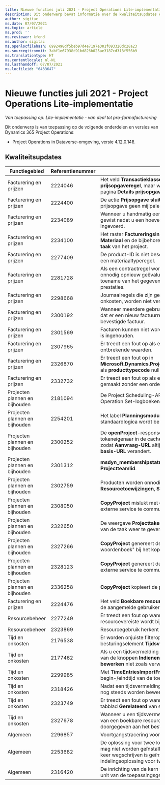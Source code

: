 ```yaml
---
title: Nieuwe functies juli 2021 - Project Operations Lite-implementatie
description: Dit onderwerp bevat informatie over de kwaliteitsupdates die beschikbaar zijn in de release van juli 2021 van Project Operations Lite-implementatie.
author: sigitac
ms.date: 07/07/2021
ms.topic: article
ms.prod: ''
ms.reviewer: kfend
ms.author: sigitac
ms.openlocfilehash: 6992498df5beb97d4e7197e301f093320dc28a23
ms.sourcegitcommit: 3abf1e67938d91bd826b025ae3187cd313f556b9
ms.translationtype: HT
ms.contentlocale: nl-NL
ms.lasthandoff: 07/07/2021
ms.locfileid: "6433647"
---
```

# <a name="whats-new-july-2021---project-operations-lite-deployment"></a>Nieuwe functies juli 2021 - Project Operations Lite-implementatie

_Van toepassing op: Lite-implementatie - van deal tot pro-formafacturering_

Dit onderwerp is van toepassing op de volgende onderdelen en versies van Dynamics 365 Project Operations:

  - Project Operations in Dataverse-omgeving, versie 4.12.0.148.

## <a name="quality-updates"></a>Kwaliteitsupdates
| **Functiegebied**              | **Referentienummer** | **Kwaliteitsupdate**                                                                                                                                                                                             |
|-------------------------------|----------------------|----------------------------------------------------------------------------------------------------------------------------------------------------------------------------------------------------------------|
| Facturering en prijzen           | 2224046              | Het veld **Transactieklasse** is bewerkbaar op het tabblad **Details prijsopgaveregel**, maar wordt vergrendeld als u werkt vanuit de pagina **Details prijsopgaveregel**.                                                                     |
| Facturering en prijzen           | 2224400              | De actie **Prijsopgave sluiten als gewonnen** mislukt als een prijsopgave geen mijlpalen voor de datum heeft.                                                                                                                                    |
| Facturering en prijzen           | 2234089              | Wanneer u handmatig een productbeschrijving invoert, wordt deze gewist nadat u een hoeveelheid voor een materiaalschatting hebt ingevoerd.                                                                                                                         |
| Facturering en prijzen           | 2234100              | Het raster **Factureringsinstellingen van taak** bevat niet de kolom **Materiaal** en de bijbehorende waarde op het tabblad **Facturering taak** van het project.                                                                                                       |
| Facturering en prijzen           | 2277409              | De product-ID is niet beschikbaar in het contractregeldetail voor een materiaaltyperegel.                                                                                                                                        |
| Facturering en prijzen           | 2281728              | Als een contractregel wordt gemaakt, worden de werkelijke waarden onnodig opnieuw geëvalueerd, wat leidt tot een aanzienlijke toename van het gegevensvolume, wat weer van invloed is op de prestaties.                                                                                |
| Facturering en prijzen           | 2298668              | Journaalregels die zijn gekoppeld aan ingetrokken en verwijderde onkosten, worden niet verwijderd.                                                                                                                                     |
| Facturering en prijzen           | 2300192              | Wanneer meerdere gebruikers een factuur bewerken, is het mogelijk dat er een nieuw factuurregeldetail wordt gemaakt op een bevestigde factuur.                                                                                   |
| Facturering en prijzen           | 2301569              | Facturen kunnen niet worden gecorrigeerd als er een bedrag van \$0 is ingehouden.                                                                                                                                        |
| Facturering en prijzen           | 2307965              | Er treedt een fout op als er een categorieprijs wordt gemaakt met ontbrekende waarden.                                                                                                                           |
| Facturering en prijzen           | 2326870              | Er treedt een fout op in **Microsoft.Dynamics.ProjectService.Plugins.PostInvoiceLineDelete** als **producttypecode** null is.                                                                            |
| Facturering en prijzen           | 2332732              | Er treedt een fout op als een mijlpaal in de contractregel wordt gemaakt zonder een orderregel.                                                                                                                |
| Projecten plannen en bijhouden | 2181094              | De Project Scheduling-API ondersteunt nu PSS-logboeken en Operation Set-logboeken die 90 dagen worden bewaard.                                                                                                                  |
| Projecten plannen en bijhouden | 2254201              | Het label **Planningsmodus** wordt bijgewerkt met details waarmee de standaardlogica wordt beschreven.                                                                                                                                      |
| Projecten plannen en bijhouden | 2300252              | De **openProject**-responscache wordt bijgewerkt en bevat de tokeneigenaar in de cachesleutel, **basis-URL** en **Segment-URL** zodat **Aanvraag-URL** altijd opnieuw kan worden gemaakt als de **basis-URL** verandert. |
| Projecten plannen en bijhouden | 2301312              | **msdyn_membershipstatus** is verwijderd uit de weergave **Projectteamlid**.                                                                                                                                        |
| Projecten plannen en bijhouden | 2302759              | Producten worden onnodig opgehaald op de tabbladen **Resourcetoewijzingen**, **Schattingen** en **Onkostenschattingen**.                                                                                                        |
| Projecten plannen en bijhouden | 2308050              | **CopyProject** mislukt met de fout "Kan token niet ophalen om met externe service te communiceren".                                                                                                                           |
| Projecten plannen en bijhouden | 2322650              | De weergave **Projecttakenlijst** is bijgewerkt om standaard de datum van de taak weer te geven.                                                                                                            |
| Projecten plannen en bijhouden | 2327266              | **CopyProject** genereert de fout "Sleutel niet gevonden in woordenboek" bij het kopiëren van schattingen.                                                                                                      |
| Projecten plannen en bijhouden | 2328123              | **CopyProject** genereert de fout "Kan token niet ophalen om met externe service te communiceren".                                                                                                                          |
| Projecten plannen en bijhouden | 2336258              | **CopyProject** kopieert de positienamen van resources onjuist.                                                                                                                                                 |
| Facturering en prijzen           | 2224476              | Het veld **Boekbare resource** is niet correct standaard ingesteld op de aangemelde gebruiker op de pagina **Materiaalgebruik**.                                                                                                            |
| Resourcebeheer           | 2277249              | Er treedt een fout op wanneer een niet-projectgebaseerde resourcevereiste wordt bijgewerkt.                                                                                                            |
| Resourcebeheer           | 2323869              | Resourcegebruik herkent gefilterde resources niet correct.                                                                                                                                             |
| Tijd en onkosten              | 2176538              | Er worden onjuiste filteroperators toegepast op het besturingselement **Tijdsvermelding**.                                                                                                                                                   |
| Tijd en onkosten              | 2177462              | Als u een tijdsvermelding in het raster verwijdert, wordt de status van de knoppen **Indienen**, **Intrekken**, **Verwijderen** en **Vermelding bewerken** niet zoals verwacht bijgewerkt.                                                                                        |
| Tijd en onkosten              | 2299985              | Met **TimeEntriesImportFromResourceAssignment** wordt de begin-/eindtijd van de toewijzingscontouren niet bijgehouden.                                                                                                  |
| Tijd en onkosten              | 2318426              | Nadat een tijdsvermelding is ingediend, kunnen vergrendelde velden nog steeds worden bewerkt.                                                                                                                                   |
| Tijd en onkosten              | 2323749              | Er treedt een fout op wanneer onkosten worden gemaakt via het tabblad **Gerelateerd** van een boekbare resource.                                                                                                      |
| Tijd en onkosten              | 2327678              | Wanneer u een tijdsvermelding maakt via het tabblad **Gerelateerd** van een boekbare resource, wordt de bovenliggende resource niet doorgegeven aan het besturingselement voor tijdsvermelding.                                                                            |
| Algemeen                       | 2296857              | Voortgangstracering voor langlopende taken.                                                                                                                                                                        |
| Algemeen                       | 2253682              | De oplossing voor twee keer wegschrijven van Project Operations mag niet worden geïnstalleerd wanneer de kernoplossing voor twee keer wegschrijven is geïnstalleerd in een omgeving zonder de indelingsoplossing voor twee keer wegschrijven.                                                |
| Algemeen                       | 2316420              | De inrichting van de kern van Project Service mislukt als de business unit van de toepassingsgebruiker wordt gewijzigd.                                                                                                                     |
